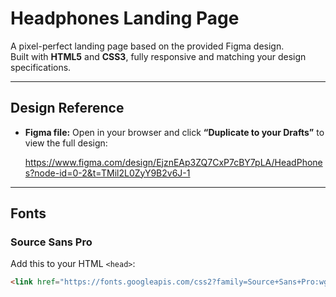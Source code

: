 #  Headphones Landing Page

A pixel-perfect landing page based on the provided Figma design.  
Built with **HTML5** and **CSS3**, fully responsive and matching your design specifications.

---

##  Design Reference

- **Figma file:** Open in your browser and click **“Duplicate to your Drafts”** to view the full design:
  
  https://www.figma.com/design/EjznEAp3ZQ7CxP7cBY7pLA/HeadPhones?node-id=0-2&t=TMil2L0ZyY9B2v6J-1

---

##  Fonts

### Source Sans Pro  
Add this to your HTML `<head>`:
```html
<link href="https://fonts.googleapis.com/css2?family=Source+Sans+Pro:wght@400;700&display=swap" rel="stylesheet">



